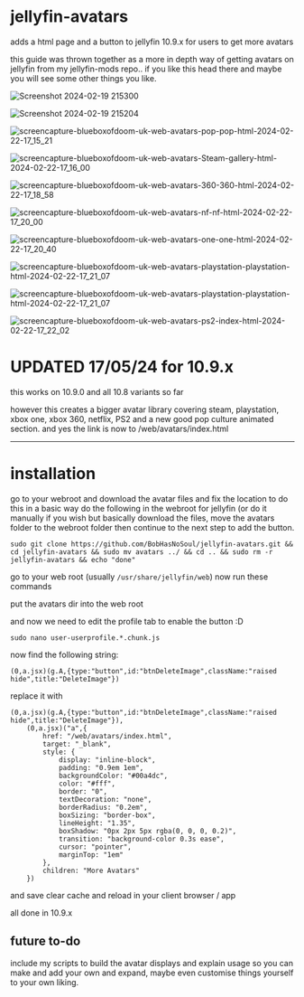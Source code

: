 # jellyfin-avatars
adds a html page and a button to jellyfin 10.9.x for users to get more avatars

this guide was thrown together as a more in depth way of getting avatars on jellyfin from my jellyfin-mods repo.. if you like this head there and maybe you will see some other things you like. 

![Screenshot 2024-02-19 215300](https://github.com/BobHasNoSoul/jellyfin-avatars/assets/23018412/e641792f-f408-4834-a5b1-c77d5e9a17d4)

![Screenshot 2024-02-19 215204](https://github.com/BobHasNoSoul/jellyfin-avatars/assets/23018412/339d0f5b-ca10-4a47-9fce-baf6345cf465)

![screencapture-blueboxofdoom-uk-web-avatars-pop-pop-html-2024-02-22-17_15_21](https://github.com/BobHasNoSoul/jellyfin-mods/assets/23018412/b62a4881-634c-4c42-9a47-ffe4eb0a69a7)

![screencapture-blueboxofdoom-uk-web-avatars-Steam-gallery-html-2024-02-22-17_16_00](https://github.com/BobHasNoSoul/jellyfin-mods/assets/23018412/703b7a00-7884-4c84-82c6-b9946ae71c11)

![screencapture-blueboxofdoom-uk-web-avatars-360-360-html-2024-02-22-17_18_58](https://github.com/BobHasNoSoul/jellyfin-mods/assets/23018412/7c483249-2d51-4eb9-9857-08a82a9df69b)

![screencapture-blueboxofdoom-uk-web-avatars-nf-nf-html-2024-02-22-17_20_00](https://github.com/BobHasNoSoul/jellyfin-mods/assets/23018412/49dca657-cf1b-4c67-8c9f-2ecce64985a6)

![screencapture-blueboxofdoom-uk-web-avatars-one-one-html-2024-02-22-17_20_40](https://github.com/BobHasNoSoul/jellyfin-mods/assets/23018412/2da96360-73f8-4774-8fd5-d14f5c3c1def)

![screencapture-blueboxofdoom-uk-web-avatars-playstation-playstation-html-2024-02-22-17_21_07](https://github.com/BobHasNoSoul/jellyfin-mods/assets/23018412/cc71e8ca-18c7-4fd0-b618-92ca2f261606)

![screencapture-blueboxofdoom-uk-web-avatars-playstation-playstation-html-2024-02-22-17_21_07](https://github.com/BobHasNoSoul/jellyfin-mods/assets/23018412/0510732b-debc-4c70-92ee-28ac498fc052)

![screencapture-blueboxofdoom-uk-web-avatars-ps2-index-html-2024-02-22-17_22_02](https://github.com/BobHasNoSoul/jellyfin-mods/assets/23018412/c0c3f357-1aa2-4b7f-b6d5-9d7089c8b4e0)

# UPDATED 17/05/24 for 10.9.x

this works on 10.9.0 and all 10.8 variants so far

however this creates a bigger avatar library covering steam, playstation, xbox one, xbox 360, netflix, PS2 and a new good pop culture animated section. and yes the link is now to /web/avatars/index.html 

---

# installation
go to your webroot and download the avatar files and fix the location to do this in a basic way do the following in the webroot for jellyfin (or do it manually if you wish but basically download the files, move the avatars folder to the webroot folder then continue to the next step to add the button.

````
sudo git clone https://github.com/BobHasNoSoul/jellyfin-avatars.git && cd jellyfin-avatars && sudo mv avatars ../ && cd .. && sudo rm -r jellyfin-avatars && echo "done"
````

go to your web root (usually `/usr/share/jellyfin/web`) now run these commands

put the avatars dir into the web root 

and now we need to edit the profile tab to enable the button :D 

    sudo nano user-userprofile.*.chunk.js

now find the following string:

    (0,a.jsx)(g.A,{type:"button",id:"btnDeleteImage",className:"raised hide",title:"DeleteImage"})


replace it with 
````
(0,a.jsx)(g.A,{type:"button",id:"btnDeleteImage",className:"raised hide",title:"DeleteImage"}),
    (0,a.jsx)("a",{
        href: "/web/avatars/index.html",
        target: "_blank",
        style: {
            display: "inline-block",
            padding: "0.9em 1em",
            backgroundColor: "#00a4dc",
            color: "#fff",
            border: "0",
            textDecoration: "none",
            borderRadius: "0.2em",
            boxSizing: "border-box",
            lineHeight: "1.35",
            boxShadow: "0px 2px 5px rgba(0, 0, 0, 0.2)",
            transition: "background-color 0.3s ease",
            cursor: "pointer",
            marginTop: "1em"
        },
        children: "More Avatars"
    })
````

and save clear cache and reload in your client browser / app

all done in 10.9.x


## future to-do
include my scripts to build the avatar displays and explain usage so you can make and add your own and expand, maybe even customise things yourself to your own liking.
